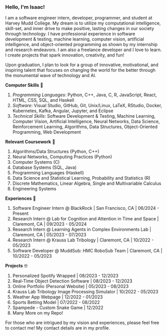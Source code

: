### Hello, I'm Isaac!

I am a software engineer intern, developer, programmer, and student at Harvey Mudd College. My dream is to utilize my computational intelligence, skill-set, and inner drive to make positive, lasting changes in our society through technology. I have professional experience in software development & testing, machine learning, computer vision, artificial intelligence, and object-oriented programming as shown by my internship and research endeavors. I am also a freelance developer and I love to learn. I create projects that spark innovation, creativity, and fun!

Upon graduation, I plan to look for a group of innovative, motivational, and inspiring talent that focuses on changing the world for the better through the monumental wave of technology and AI.

**Computer Skills** 🧠
1. *Programming Languages*: Python, C++, Java, C, R, JavaScript, React, HTML, CSS, SQL, and Haskell
2. *Software*: Visual Studio, GitHub, Git, Unix/Linux, LaTeX, RStudio, Docker, Kubernetes, Kafka, Angular, Jupyter, and Eclipse
3. *Technical Skills*: Software Development & Testing, Machine Learning, Computer Vision, Artificial Intelligence, Neural Networks, Data Science, Reinforcement Learning, Algorithms, Data Structures, Object-Oriented Programming, Web Development

**Relevant Coursework** 📖
1. Algorithms/Data Structures (Python, C++)
2. Neural Networks, Computing Practices (Python)
3. Computer Systems (C)
4. Database Systems (SQL, Java)
5. Programming Languages (Haskell)
6. Data Science and Statistical Learning, Probability and Statistics (R)
7. Discrete Mathematics, Linear Algebra, Single and Multivariable Calculus
8. Engineering Systems

**Experiences** 🏃
1. Software Engineer Intern @ BlackRock | San Francisco, CA | 06/2024 - Present
2. Research Intern @ Lab for Cognition and Attention in Time and Space | Claremont, CA | 09/2023 - 05/2024
3. Research Intern @ Learning Agents in Complex Environments Lab | Claremont, CA | 05/2023 - 07/2023
4. Research Intern @ Krauss Lab Tribology | Claremont, CA | 10/2022 - 05/2023
5. Software Developer @ MuddSub: HMC RoboSub Team | Claremont, CA | 10/2022 - 05/2023

**Projects** 🤓
1. Personalized Spotify Wrapped | 08/2023 - 12/2023
2. Real-Time Object Detection Software | 08/2023 - 12/2023
3. Online Portfolio (Personal Website) | 05/2023 - 08/2023
4. Krauss Lab Tribology Image Processing Simulator | 10/2022 - 05/2023
5. Weather App Webpage | 12/2022 - 01/2023
6. Sports Betting Model | 07/2022 - 08/2022
7. Spampede - Custom Snake Game | 12/2022
8. Many More on my Repo!

For those who are intrigued by my vision and experiences, please feel free to contact me! My contact details are in my profile.
